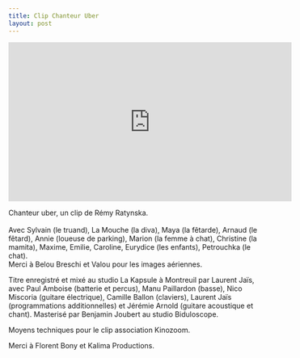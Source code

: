```yaml
---
title: Clip Chanteur Uber
layout: post
---
```

<iframe width="560" height="315" src="https://www.youtube.com/embed/2G2QxY_Euco?si=_9E_t199E7-gTna7" title="YouTube video player" frameborder="0" allow="accelerometer; autoplay; clipboard-write; encrypted-media; gyroscope; picture-in-picture; web-share" referrerpolicy="strict-origin-when-cross-origin" allowfullscreen></iframe>

Chanteur uber, un clip de Rémy Ratynska.\
\
Avec Sylvain (le truand), La Mouche (la diva), Maya (la fêtarde), Arnaud (le fêtard), Annie (loueuse de parking), Marion (la femme à chat), Christine (la mamita), Maxime, Emilie, Caroline, Eurydice (les enfants), Petrouchka (le chat).\
Merci à Belou Breschi et Valou pour les images aériennes.

Titre enregistré et mixé au studio La Kapsule à Montreuil par Laurent Jaïs, avec Paul Amboise (batterie et percus), Manu Paillardon (basse), Nico Miscoria (guitare électrique), Camille Ballon (claviers), Laurent Jaïs (programmations additionnelles) et Jérémie Arnold (guitare acoustique et chant). Masterisé par Benjamin Joubert au studio Biduloscope.

Moyens techniques pour le clip association Kinozoom.

Merci à Florent Bony et Kalima Productions.
